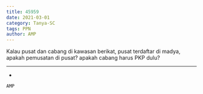 ```yaml
---
title: 45959
date: 2021-03-01
category: Tanya-SC
tags: PPN
author: AMP
---
```


Kalau pusat dan cabang di kawasan berikat, pusat terdaftar di madya, apakah pemusatan di pusat? apakah cabang harus PKP dulu?

---

-

`AMP`
